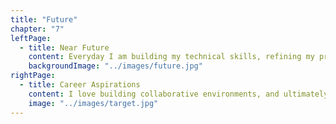 ```yaml
---
title: "Future"
chapter: "7"
leftPage:
  - title: Near Future
    content: Everyday I am building my technical skills, refining my process, and learning how to create beautiful and useful applications. I look forward to being able to use these skills in a team environment.
    backgroundImage: "../images/future.jpg"
rightPage:
  - title: Career Aspirations
    content: I love building collaborative environments, and ultimately, I would like to be a lead engineer.
    image: "../images/target.jpg"
---
```

